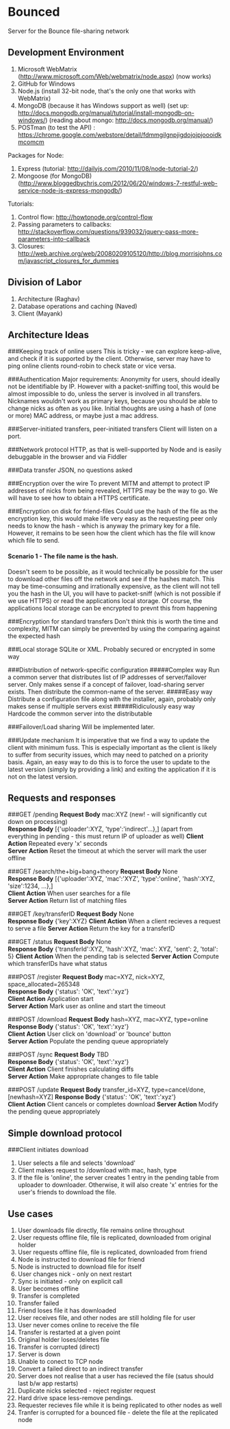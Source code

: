 Bounced
=======

Server for the Bounce file-sharing network

Development Environment
-----------------------
1. Microsoft WebMatrix (http://www.microsoft.com/Web/webmatrix/node.aspx) (now works)
2. GitHub for Windows
3. Node.js (install 32-bit node, that's the only one that works with WebMatrix)
4. MongoDB (because it has Windows support as well) (set up: http://docs.mongodb.org/manual/tutorial/install-mongodb-on-windows/) (reading about mongo: http://docs.mongodb.org/manual/)
5. POSTman (to test the API) : https://chrome.google.com/webstore/detail/fdmmgilgnpjigdojojpjoooidkmcomcm

Packages for Node:
1. Express (tutorial: http://dailyjs.com/2010/11/08/node-tutorial-2/)
2. Mongoose (for MongoDB) (http://www.bloggedbychris.com/2012/06/20/windows-7-restful-web-service-node-js-express-mongodb/)

Tutorials:
1. Control flow: http://howtonode.org/control-flow
2. Passing parameters to callbacks: http://stackoverflow.com/questions/939032/jquery-pass-more-parameters-into-callback
3. Closures: http://web.archive.org/web/20080209105120/http://blog.morrisjohns.com/javascript_closures_for_dummies

Division of Labor
-----------------
1. Architecture (Raghav)
2. Database operations and caching (Naved)
3. Client (Mayank)

Architecture Ideas
------------------

###Keeping track of online users
This is tricky - we can explore keep-alive, and check if it is supported by the client. Otherwise, server may have to ping online clients round-robin to check state or vice versa.

###Authentication
Major requirements: Anonymity for users, should ideally not be identifiable by IP. However with a packet-sniffing tool, this would be almost impossible to do, unless the server is involved in all transfers.
Nicknames wouldn't work as primary keys, because you should be able to change nicks as often as you like. Initial thoughts are using a hash of (one or more) MAC address, or maybe just a mac address.

###Server-initiated transfers, peer-initiated transfers
Client will listen on a port.

###Network protocol
HTTP, as that is well-supported by Node and is easily debuggable in the browser and via Fiddler

###Data transfer
JSON, no questions asked

###Encryption over the wire
To prevent MITM and attempt to protect IP addresses of nicks from being revealed, HTTPS may be the way to go. We will have to see how to obtain a HTTPS certificate.

###Encryption on disk for friend-files
Could use the hash of the file as the encryption key, this would make life very easy as the requesting peer only needs to know the hash - which is anyway the primary key for a file. However, it remains to be seen how the client which has the file will know which file to send.

#### Scenario 1 - The file name is the hash.
Doesn't seem to be possible, as it would technically be possible for the user to download other files off the network and see if the hashes match. This may be time-consuming and irrationally expensive, as the client will not tell you the hash in the UI, you will have to packet-sniff (which is not possible if we use HTTPS) or read the applications local storage. Of course, the applications local storage can be encrypted to prevnt this from happening

###Encryption for standard transfers
Don't think this is worth the time and complexity, MITM can simply be prevented by using the comparing against the expected hash

###Local storage
SQLite or XML. Probably secured or encrypted in some way

###Distribution of network-specific configuration
#####Complex way
Run a common server that distributes list of IP addresses of server/failover server. Only makes sense if a concept of failover, load-sharing server exists. Then distribute the common-name of the server.
#####Easy way
Distribute a configuration file along with the installer, again, probably only makes sense if multiple servers exist
#####Ridiculously easy way
Hardcode the common server into the distributable

###Failover/Load sharing
Will be implemented later.

###Update mechanism
It is imperative that we find a way to update the client with minimum fuss. This is especially important as the client is likely to suffer from security issues, which may need to patched on a priority basis.
Again, an easy way to do this is to force the user to update to the latest version (simply by providing a link) and exiting the application if it is not on the latest version.

Requests and responses
----------------------

###GET /pending
**Request Body** mac:XYZ (new! - will significantly cut down on processing)  
**Response Body** [{'uploader':XYZ, 'type':'indirect'...},] (apart from everything in pending - this must return IP of uploader as well) 
**Client Action** Repeated every 'x' seconds  
**Server Action** Reset the timeout at which the server will mark the user offline  

###GET /search/the+big+bang+theory
**Request Body** None  
**Response Body** [{'uploader':XYZ, 'mac':'XYZ', 'type':'online', 'hash':XYZ, 'size':1234, ...},]  
**Client Action** When user searches for a file  
**Server Action** Return list of matching files

###GET /key/transferID
**Request Body** None  
**Response Body** {'key':XYZ} 
**Client Action** When a client recieves a request to serve a file
**Server Action** Return the key for a transferID

###GET /status
**Request Body** None  
**Response Body** {'transferId':XYZ, 'hash':XYZ, 'mac': XYZ, 'sent': 2, 'total': 5} 
**Client Action** When the pending tab is selected
**Server Action** Compute which transferIDs have what status

###POST /register
**Request Body** mac=XYZ, nick=XYZ, space_allocated=265348  
**Response Body** {'status': 'OK', 'text':'xyz'}  
**Client Action** Application start  
**Server Action** Mark user as online and start the timeout  

###POST /download
**Request Body** hash=XYZ, mac=XYZ, type=online  
**Response Body** {'status': 'OK', 'text':'xyz'}  
**Client Action** User click on 'download' or 'bounce' button  
**Server Action** Populate the pending queue appropriately  

###POST /sync
**Request Body** TBD  
**Response Body** {'status': 'OK', 'text':'xyz'}  
**Client Action** Client finishes calculating diffs  
**Server Action** Make appropriate changes to file table  

###POST /update
**Request Body** transfer_id=XYZ, type=cancel/done, [newhash=XYZ]
**Response Body** {'status': 'OK', 'text':'xyz'}  
**Client Action** Client cancels or completes download
**Server Action** Modify the pending queue appropriately  

Simple download protocol
------------------------

###Client initiates download
1. User selects a file and selects 'download'
2. Client makes request to /download with mac, hash, type
3. If the file is 'online', the server creates 1 entry in the pending table from uploader to downloader. Otherwise, it will also create 'x' entries for the user's friends to download the file.

Use cases
---------
1. User downloads file directly, file remains online throughout
2. User requests offline file, file is replicated, downloaded from original holder
3. User requests offline file, file is replicated, downloaded from friend
4. Node is instructed to download file for friend
5. Node is instructed to download file for itself
6. User changes nick - only on next restart
7. Sync is initiated - only on explicit call
8. User becomes offline
9. Transfer is completed
10. Transfer failed
11. Friend loses file it has downloaded
12. User receives file, and other nodes are still holding file for user
13. User never comes online to receive the file
14. Transfer is restarted at a given point
15. Original holder loses/deletes file
16. Transfer is corrupted (direct)
17. Server is down
18. Unable to conect to TCP node
19. Convert a failed direct to an indirect transfer
20. Server does not realise that a user has recieved the file (satus should last b/w app restarts)
21. Duplicate nicks selected - reject register request
22. Hard drive space less-remove pendings.
23. Requester recieves file while it is being replicated to other nodes as well
24. Tranfer is corrupted for a bounced file - delete the file at the replicated node